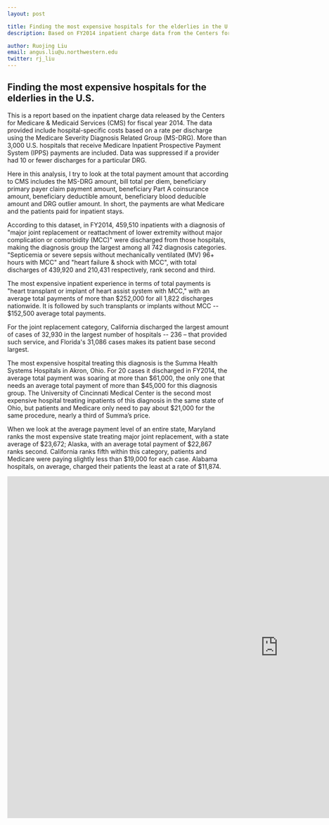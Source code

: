 ```yaml
---
layout: post

title: Finding the most expensive hospitals for the elderlies in the U.S.
description: Based on FY2014 inpatient charge data from the Centers for Medicare & Medicaid Services

author: Ruojing Liu
email: angus.liu@u.northwestern.edu
twitter: rj_liu
---
```


## Finding the most expensive hospitals for the elderlies in the U.S.

This is a report based on the inpatient charge data released by the Centers for Medicare & Medicaid Services (CMS) for fiscal year 2014. The data provided include hospital-specific costs based on a rate per discharge using the Medicare Severity Diagnosis Related Group (MS-DRG). More than 3,000 U.S. hospitals that receive Medicare Inpatient Prospective Payment System (IPPS) payments are included. Data was suppressed if a provider had 10 or fewer discharges for a particular DRG.

Here in this analysis, I try to look at the total payment amount that according to CMS includes the MS-DRG amount, bill total per diem, beneficiary primary payer claim payment amount, beneficiary Part A coinsurance amount, beneficiary deductible amount, beneficiary blood deducible amount and DRG outlier amount. In short, the payments are what Medicare and the patients paid for inpatient stays.

According to this dataset, in FY2014, 459,510 inpatients with a diagnosis of "major joint replacement or reattachment of lower extremity without major complication or comorbidity (MCC)" were discharged from those hospitals, making the diagnosis group the largest among all 742 diagnosis categories. "Septicemia or severe sepsis without mechanically ventilated (MV) 96+ hours with MCC" and "heart failure & shock with MCC", with total discharges of 439,920 and 210,431 respectively, rank second and third.

The most expensive inpatient experience in terms of total payments is "heart transplant or implant of heart assist system with MCC," with an average total payments of more than $252,000 for all 1,822 discharges nationwide. It is followed by such transplants or implants without MCC -- $152,500 average total payments.

For the joint replacement category, California discharged the largest amount of cases of 32,930 in the largest number of hospitals -- 236 – that provided such service, and Florida's 31,086 cases makes its patient base second largest.

The most expensive hospital treating this diagnosis is the Summa Health Systems Hospitals in Akron, Ohio. For 20 cases it discharged in FY2014, the average total payment was soaring at more than $61,000, the only one that needs an average total payment of more than $45,000 for this diagnosis group. The University of Cincinnati Medical Center is the second most expensive hospital treating inpatients of this diagnosis in the same state of Ohio, but patients and Medicare only need to pay about $21,000 for the same procedure, nearly a third of Summa’s price.

When we look at the average payment level of an entire state, Maryland ranks the most expensive state treating major joint replacement, with a state average of $23,672; Alaska, with an average total payment of $22,867 ranks second. California ranks fifth within this category, patients and Medicare were paying slightly less than $19,000 for each case. Alabama hospitals, on average, charged their patients the least at a rate of $11,874.

<iframe width="1231" height="777" seamless frameborder="0" scrolling="no" src="https://docs.google.com/spreadsheets/d/1szNlX23fMyF0T1UNsGr4iFB3FDRO43wy7aIoFd74xNI/pubchart?oid=1057872787&amp;format=interactive"></iframe>
